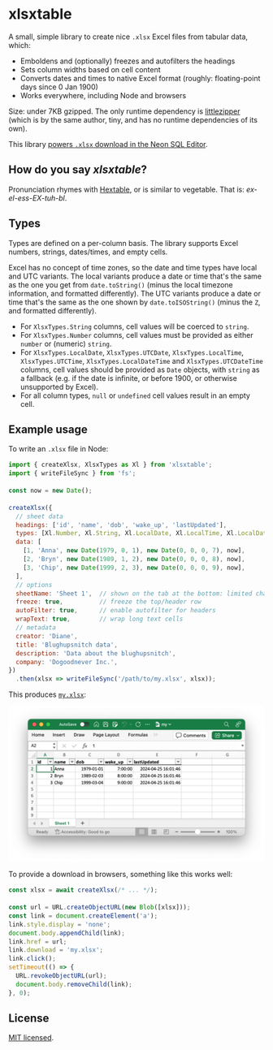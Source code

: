 # xlsxtable

A small, simple library to create nice `.xlsx` Excel files from tabular data, which:

* Emboldens and (optionally) freezes and autofilters the headings
* Sets column widths based on cell content
* Converts dates and times to native Excel format (roughly: floating-point days since 0 Jan 1900)
* Works everywhere, including Node and browsers

Size: under 7KB gzipped. The only runtime dependency is [littlezipper](https://github.com/jawj/littlezipper) (which is by the same author, tiny, and has no runtime dependencies of its own).

This library [powers `.xlsx` download in the Neon SQL Editor](https://neon.tech/blog/export-to-csv-json-and-xlsx-from-the-neon-console).


## How do you say _xlsxtable_?

Pronunciation rhymes with [Hextable](https://en.wikipedia.org/wiki/Hextable), or is similar to vegetable. That is: _ex-el-ess-EX-tuh-bl_.


## Types

Types are defined on a per-column basis. The library supports Excel numbers, strings, dates/times, and empty cells.

Excel has no concept of time zones, so the date and time types have local and UTC variants. The local variants produce a date or time that's the same as the one you get from `date.toString()` (minus the local timezone information, and formatted differently). The UTC variants produce a date or time that's the same as the one shown by `date.toISOString()` (minus the `Z`, and formatted differently).

* For `XlsxTypes.String` columns, cell values will be coerced to `string`.
* For `XlsxTypes.Number` columns, cell values must be provided as either `number` or (numeric) `string`.
* For `XlsxTypes.LocalDate`, `XlsxTypes.UTCDate`, `XlsxTypes.LocalTime`, `XlsxTypes.UTCTime`, `XlsxTypes.LocalDateTime` and `XlsxTypes.UTCDateTime` columns, cell values should be provided as `Date` objects, with `string` as a fallback (e.g. if the date is infinite, or before 1900, or otherwise unsupported by Excel).
* For all column types, `null` or `undefined` cell values result in an empty cell.


## Example usage

To write an `.xlsx` file in Node:

```javascript
import { createXlsx, XlsxTypes as Xl } from 'xlsxtable';
import { writeFileSync } from 'fs';

const now = new Date();

createXlsx({
  // sheet data
  headings: ['id', 'name', 'dob', 'wake_up', 'lastUpdated'],
  types: [Xl.Number, Xl.String, Xl.LocalDate, Xl.LocalTime, Xl.LocalDateTime],
  data: [
    [1, 'Anna', new Date(1979, 0, 1), new Date(0, 0, 0, 7), now],
    [2, 'Bryn', new Date(1989, 1, 2), new Date(0, 0, 0, 8), now],
    [3, 'Chip', new Date(1999, 2, 3), new Date(0, 0, 0, 9), now],
  ],
  // options
  sheetName: 'Sheet 1',  // shown on the tab at the bottom: limited character range allowed
  freeze: true,          // freeze the top/header row
  autoFilter: true,      // enable autofilter for headers
  wrapText: true,        // wrap long text cells
  // metadata
  creator: 'Diane', 
  title: 'Blughupsnitch data',
  description: 'Data about the blughupsnitch',
  company: 'Dogoodnever Inc.',
})
  .then(xlsx => writeFileSync('/path/to/my.xlsx', xlsx));
```

This produces [`my.xlsx`](my.xlsx):

![Screenshot](my.xlsx.png)

To provide a download in browsers, something like this works well:

```javascript
const xlsx = await createXlsx(/* ... */);

const url = URL.createObjectURL(new Blob([xlsx]));
const link = document.createElement('a');
link.style.display = 'none';
document.body.appendChild(link);
link.href = url;
link.download = 'my.xlsx';
link.click();
setTimeout(() => {
  URL.revokeObjectURL(url);
  document.body.removeChild(link);
}, 0);
```

## License

[MIT licensed](LICENSE).
